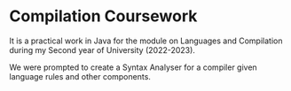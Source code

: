 # Compilation Coursework

It is a practical work in Java for the module on Languages and Compilation during my Second year of University (2022-2023).

We were prompted to create a Syntax Analyser for a compiler given language rules and other components.
